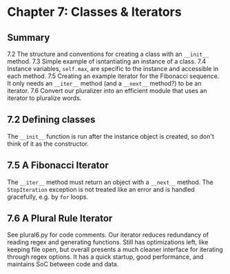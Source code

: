 # Chapter 7: Classes & Iterators

## Summary

7.2 The structure and conventions for creating a class with an `__init__` method.
7.3 Simple example of isntantiating an instance of a class.
7.4 Instance variables, `self.max`, are specific to the instance and accessible in each method.
7.5 Creating an example iterator for the Fibonacci sequence. It only needs an `__iter__` method (and a `__next__` method?) to be an iterator.
7.6 Convert our pluralizer into an efficient module that uses an iterator to pluralize words.


## 7.2 Defining classes
The `__init__` function is run after the instance object is created, so don't think of it as the constructor.


## 7.5 A Fibonacci Iterator
The `__iter__` method must return an object with a `__next__` method.
The `StopIteration` exception is not treated like an error and is handled gracefully, e.g. by `for` loops.


## 7.6 A Plural Rule Iterator
See plural6.py for code comments.
Our iterator reduces redundancy of reading regex and generating functions.
Still has optimizations left, like keeping file open, but overall presents a much cleaner interface for iterating through regex options.
It has a quick startup, good performance, and maintains SoC between code and data.
